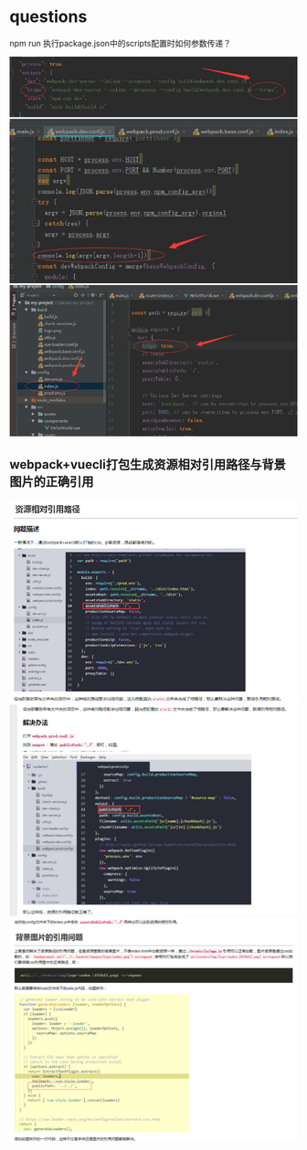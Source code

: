 # questions

npm run 执行package.json中的scripts配置时如何参数传递？


![](https://github.com/xiaoyund/questions/blob/master/1.jpg)
![](https://github.com/xiaoyund/questions/blob/master/2.jpg)
![](https://github.com/xiaoyund/questions/blob/master/3.jpg)


## webpack+vuecli打包生成资源相对引用路径与背景图片的正确引用

![](https://github.com/xiaoyund/questions/blob/master/4.png)
![](https://github.com/xiaoyund/questions/blob/master/5.png)
![](https://github.com/xiaoyund/questions/blob/master/6.png)
